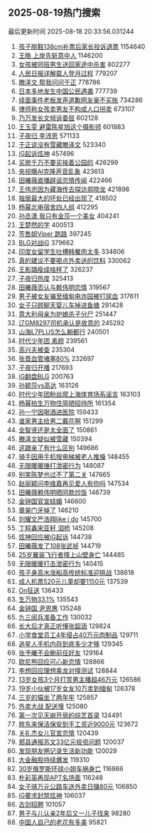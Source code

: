 ## 2025-08-19热门搜索 
最后更新时间 2025-08-18 20:33:56.031244 
1. [孩子脱鞋138cm补票后家长投诉退票](https://s.weibo.com/weibo?q=%23%E5%AD%A9%E5%AD%90%E8%84%B1%E9%9E%8B138cm%E8%A1%A5%E7%A5%A8%E5%90%8E%E5%AE%B6%E9%95%BF%E6%8A%95%E8%AF%89%E9%80%80%E7%A5%A8%23&t=31&band_rank=1&Refer=top) 1154640
1. [王皓 上岸先斩意中人](https://s.weibo.com/weibo?q=%E7%8E%8B%E7%9A%93%20%E4%B8%8A%E5%B2%B8%E5%85%88%E6%96%A9%E6%84%8F%E4%B8%AD%E4%BA%BA&t=31&band_rank=1&Refer=top) 1146200
1. [女孩被同班男生送回家途中杀害](https://s.weibo.com/weibo?q=%23%E5%A5%B3%E5%AD%A9%E8%A2%AB%E5%90%8C%E7%8F%AD%E7%94%B7%E7%94%9F%E9%80%81%E5%9B%9E%E5%AE%B6%E9%80%94%E4%B8%AD%E6%9D%80%E5%AE%B3%23&t=31&band_rank=2&Refer=top) 802277
1. [人民日报详解载人登月过程](https://s.weibo.com/weibo?q=%23%E4%BA%BA%E6%B0%91%E6%97%A5%E6%8A%A5%E8%AF%A6%E8%A7%A3%E8%BD%BD%E4%BA%BA%E7%99%BB%E6%9C%88%E8%BF%87%E7%A8%8B%23&t=31&band_rank=3&Refer=top) 779207
1. [滕泽文 帮我问问于正](https://s.weibo.com/weibo?q=%E6%BB%95%E6%B3%BD%E6%96%87%20%E5%B8%AE%E6%88%91%E9%97%AE%E9%97%AE%E4%BA%8E%E6%AD%A3&t=31&band_rank=4&Refer=top) 778786
1. [日本多地发生中国公民遇袭](https://s.weibo.com/weibo?q=%23%E6%97%A5%E6%9C%AC%E5%A4%9A%E5%9C%B0%E5%8F%91%E7%94%9F%E4%B8%AD%E5%9B%BD%E5%85%AC%E6%B0%91%E9%81%87%E8%A2%AD%23&t=31&band_rank=5&Refer=top) 777739
1. [续面事件老板发声道歉网友毫不买账](https://s.weibo.com/weibo?q=%23%E7%BB%AD%E9%9D%A2%E4%BA%8B%E4%BB%B6%E8%80%81%E6%9D%BF%E5%8F%91%E5%A3%B0%E9%81%93%E6%AD%89%E7%BD%91%E5%8F%8B%E6%AF%AB%E4%B8%8D%E4%B9%B0%E8%B4%A6%23&t=31&band_rank=2&Refer=top) 734286
1. [律师称女孩卖男友不构成人口拐卖](https://s.weibo.com/weibo?q=%23%E5%BE%8B%E5%B8%88%E7%A7%B0%E5%A5%B3%E5%AD%A9%E5%8D%96%E7%94%B7%E5%8F%8B%E4%B8%8D%E6%9E%84%E6%88%90%E4%BA%BA%E5%8F%A3%E6%8B%90%E5%8D%96%23&t=31&band_rank=6&Refer=top) 673107
1. [乃万发长文倾诉委屈](https://s.weibo.com/weibo?q=%23%E4%B9%83%E4%B8%87%E5%8F%91%E9%95%BF%E6%96%87%E5%80%BE%E8%AF%89%E5%A7%94%E5%B1%88%23&t=31&band_rank=4&Refer=top) 602128
1. [王玉雯 避雷陈星旭这个摄影师](https://s.weibo.com/weibo?q=%E7%8E%8B%E7%8E%89%E9%9B%AF%20%E9%81%BF%E9%9B%B7%E9%99%88%E6%98%9F%E6%97%AD%E8%BF%99%E4%B8%AA%E6%91%84%E5%BD%B1%E5%B8%88&t=31&band_rank=7&Refer=top) 601883
1. [子夜归 李沛恩](https://s.weibo.com/weibo?q=%E5%AD%90%E5%A4%9C%E5%BD%92%20%E6%9D%8E%E6%B2%9B%E6%81%A9&t=31&band_rank=5&Refer=top) 571133
1. [于正说没有雪藏滕泽文](https://s.weibo.com/weibo?q=%23%E4%BA%8E%E6%AD%A3%E8%AF%B4%E6%B2%A1%E6%9C%89%E9%9B%AA%E8%97%8F%E6%BB%95%E6%B3%BD%E6%96%87%23&t=31&band_rank=8&Refer=top) 523340
1. [iG起诉炫神](https://s.weibo.com/weibo?q=%23iG%E8%B5%B7%E8%AF%89%E7%82%AB%E7%A5%9E%23&t=31&band_rank=6&Refer=top) 457496
1. [买房千万不要买挨着公园的](https://s.weibo.com/weibo?q=%E4%B9%B0%E6%88%BF%E5%8D%83%E4%B8%87%E4%B8%8D%E8%A6%81%E4%B9%B0%E6%8C%A8%E7%9D%80%E5%85%AC%E5%9B%AD%E7%9A%84&t=31&band_rank=9&Refer=top) 426299
1. [央视曝AI克隆声音乱象](https://s.weibo.com/weibo?q=%23%E5%A4%AE%E8%A7%86%E6%9B%9DAI%E5%85%8B%E9%9A%86%E5%A3%B0%E9%9F%B3%E4%B9%B1%E8%B1%A1%23&t=31&band_rank=10&Refer=top) 423613
1. [田曦薇直播辟谣恋情传闻](https://s.weibo.com/weibo?q=%23%E7%94%B0%E6%9B%A6%E8%96%87%E7%9B%B4%E6%92%AD%E8%BE%9F%E8%B0%A3%E6%81%8B%E6%83%85%E4%BC%A0%E9%97%BB%23&t=31&band_rank=7&Refer=top) 422466
1. [王伟忠因为藏海传去探访郑晓龙](https://s.weibo.com/weibo?q=%23%E7%8E%8B%E4%BC%9F%E5%BF%A0%E5%9B%A0%E4%B8%BA%E8%97%8F%E6%B5%B7%E4%BC%A0%E5%8E%BB%E6%8E%A2%E8%AE%BF%E9%83%91%E6%99%93%E9%BE%99%23&t=31&band_rank=8&Refer=top) 421898
1. [独居最大的坏处已经出现了](https://s.weibo.com/weibo?q=%E7%8B%AC%E5%B1%85%E6%9C%80%E5%A4%A7%E7%9A%84%E5%9D%8F%E5%A4%84%E5%B7%B2%E7%BB%8F%E5%87%BA%E7%8E%B0%E4%BA%86&t=31&band_rank=11&Refer=top) 418502
1. [杨幂北电宿舍四人组](https://s.weibo.com/weibo?q=%23%E6%9D%A8%E5%B9%82%E5%8C%97%E7%94%B5%E5%AE%BF%E8%88%8D%E5%9B%9B%E4%BA%BA%E7%BB%84%23&t=31&band_rank=12&Refer=top) 412295
1. [孙丞潇 我只有金莎一个美女](https://s.weibo.com/weibo?q=%E5%AD%99%E4%B8%9E%E6%BD%87%20%E6%88%91%E5%8F%AA%E6%9C%89%E9%87%91%E8%8E%8E%E4%B8%80%E4%B8%AA%E7%BE%8E%E5%A5%B3&t=31&band_rank=13&Refer=top) 404241
1. [王楚然的字](https://s.weibo.com/weibo?q=%23%E7%8E%8B%E6%A5%9A%E7%84%B6%E7%9A%84%E5%AD%97%23&t=31&band_rank=14&Refer=top) 400513
1. [签售姐Viper 跑路](https://s.weibo.com/weibo?q=%E7%AD%BE%E5%94%AE%E5%A7%90Viper%20%E8%B7%91%E8%B7%AF&t=31&band_rank=15&Refer=top) 397245
1. [BLG对战iG](https://s.weibo.com/weibo?q=%23BLG%E5%AF%B9%E6%88%98iG%23&t=31&band_rank=9&Refer=top) 379662
1. [印度女留学生吐槽韩餐肉太多](https://s.weibo.com/weibo?q=%23%E5%8D%B0%E5%BA%A6%E5%A5%B3%E7%95%99%E5%AD%A6%E7%94%9F%E5%90%90%E6%A7%BD%E9%9F%A9%E9%A4%90%E8%82%89%E5%A4%AA%E5%A4%9A%23&t=31&band_rank=10&Refer=top) 334806
1. [真的建议不要喝点外卖送的饮料](https://s.weibo.com/weibo?q=%E7%9C%9F%E7%9A%84%E5%BB%BA%E8%AE%AE%E4%B8%8D%E8%A6%81%E5%96%9D%E7%82%B9%E5%A4%96%E5%8D%96%E9%80%81%E7%9A%84%E9%A5%AE%E6%96%99&t=31&band_rank=12&Refer=top) 330062
1. [王影璐瘦成啥样了](https://s.weibo.com/weibo?q=%E7%8E%8B%E5%BD%B1%E7%92%90%E7%98%A6%E6%88%90%E5%95%A5%E6%A0%B7%E4%BA%86&t=31&band_rank=13&Refer=top) 326237
1. [子夜归热度](https://s.weibo.com/weibo?q=%23%E5%AD%90%E5%A4%9C%E5%BD%92%E7%83%AD%E5%BA%A6%23&t=31&band_rank=14&Refer=top) 325413
1. [田曦薇否认与赖伟明恋情](https://s.weibo.com/weibo?q=%23%E7%94%B0%E6%9B%A6%E8%96%87%E5%90%A6%E8%AE%A4%E4%B8%8E%E8%B5%96%E4%BC%9F%E6%98%8E%E6%81%8B%E6%83%85%23&t=31&band_rank=16&Refer=top) 319567
1. [男子被女友骗至缅甸电诈园被打尿血](https://s.weibo.com/weibo?q=%23%E7%94%B7%E5%AD%90%E8%A2%AB%E5%A5%B3%E5%8F%8B%E9%AA%97%E8%87%B3%E7%BC%85%E7%94%B8%E7%94%B5%E8%AF%88%E5%9B%AD%E8%A2%AB%E6%89%93%E5%B0%BF%E8%A1%80%23&t=31&band_rank=17&Refer=top) 317611
1. [女子只顾聊天婴儿车掉进鱼塘](https://s.weibo.com/weibo?q=%23%E5%A5%B3%E5%AD%90%E5%8F%AA%E9%A1%BE%E8%81%8A%E5%A4%A9%E5%A9%B4%E5%84%BF%E8%BD%A6%E6%8E%89%E8%BF%9B%E9%B1%BC%E5%A1%98%23&t=31&band_rank=16&Refer=top) 291428
1. [意大利母亲为护媳杀子分尸](https://s.weibo.com/weibo?q=%23%E6%84%8F%E5%A4%A7%E5%88%A9%E6%AF%8D%E4%BA%B2%E4%B8%BA%E6%8A%A4%E5%AA%B3%E6%9D%80%E5%AD%90%E5%88%86%E5%B0%B8%23&t=31&band_rank=17&Refer=top) 251447
1. [辽GM8297司机承认是故意的](https://s.weibo.com/weibo?q=%23%E8%BE%BDGM8297%E5%8F%B8%E6%9C%BA%E6%89%BF%E8%AE%A4%E6%98%AF%E6%95%85%E6%84%8F%E7%9A%84%23&t=31&band_rank=18&Refer=top) 245292
1. [山海L7PLUS怎么躺都行](https://s.weibo.com/weibo?q=%23%E5%B1%B1%E6%B5%B7L7PLUS%E6%80%8E%E4%B9%88%E8%BA%BA%E9%83%BD%E8%A1%8C%23&t=31&band_rank=19&Refer=top) 240501
1. [时代少年团 素颜](https://s.weibo.com/weibo?q=%E6%97%B6%E4%BB%A3%E5%B0%91%E5%B9%B4%E5%9B%A2%20%E7%B4%A0%E9%A2%9C&t=31&band_rank=20&Refer=top) 239561
1. [高兴夫被查](https://s.weibo.com/weibo?q=%23%E9%AB%98%E5%85%B4%E5%A4%AB%E8%A2%AB%E6%9F%A5%23&t=31&band_rank=21&Refer=top) 235304
1. [张晋血管堵塞80%](https://s.weibo.com/weibo?q=%23%E5%BC%A0%E6%99%8B%E8%A1%80%E7%AE%A1%E5%A0%B5%E5%A1%9E80%25%23&t=31&band_rank=22&Refer=top) 232697
1. [子夜归开播](https://s.weibo.com/weibo?q=%23%E5%AD%90%E5%A4%9C%E5%BD%92%E5%BC%80%E6%92%AD%23&t=31&band_rank=26&Refer=top) 217693
1. [iG翻盘BLG](https://s.weibo.com/weibo?q=%23iG%E7%BF%BB%E7%9B%98BLG%23&t=31&band_rank=28&Refer=top) 200763
1. [孙颖莎vs高达](https://s.weibo.com/weibo?q=%23%E5%AD%99%E9%A2%96%E8%8E%8Evs%E9%AB%98%E8%BE%BE%23&t=31&band_rank=30&Refer=top) 163126
1. [时代少年团粉丝爬上海体育场系谣言](https://s.weibo.com/weibo?q=%23%E6%97%B6%E4%BB%A3%E5%B0%91%E5%B9%B4%E5%9B%A2%E7%B2%89%E4%B8%9D%E7%88%AC%E4%B8%8A%E6%B5%B7%E4%BD%93%E8%82%B2%E5%9C%BA%E7%B3%BB%E8%B0%A3%E8%A8%80%23&t=31&band_rank=18&Refer=top) 163103
1. [杨幂拍生万物住简陋招待所](https://s.weibo.com/weibo?q=%23%E6%9D%A8%E5%B9%82%E6%8B%8D%E7%94%9F%E4%B8%87%E7%89%A9%E4%BD%8F%E7%AE%80%E9%99%8B%E6%8B%9B%E5%BE%85%E6%89%80%23&t=31&band_rank=31&Refer=top) 161354
1. [孙一宁因喝酒进医院](https://s.weibo.com/weibo?q=%23%E5%AD%99%E4%B8%80%E5%AE%81%E5%9B%A0%E5%96%9D%E9%85%92%E8%BF%9B%E5%8C%BB%E9%99%A2%23&t=31&band_rank=32&Refer=top) 159433
1. [谁家男主给男二戴花啊](https://s.weibo.com/weibo?q=%E8%B0%81%E5%AE%B6%E7%94%B7%E4%B8%BB%E7%BB%99%E7%94%B7%E4%BA%8C%E6%88%B4%E8%8A%B1%E5%95%8A&t=31&band_rank=19&Refer=top) 151299
1. [全智贤还是太全面了](https://s.weibo.com/weibo?q=%23%E5%85%A8%E6%99%BA%E8%B4%A4%E8%BF%98%E6%98%AF%E5%A4%AA%E5%85%A8%E9%9D%A2%E4%BA%86%23&t=31&band_rank=20&Refer=top) 150861
1. [滕泽文疑似被雪藏](https://s.weibo.com/weibo?q=%E6%BB%95%E6%B3%BD%E6%96%87%E7%96%91%E4%BC%BC%E8%A2%AB%E9%9B%AA%E8%97%8F&t=31&band_rank=21&Refer=top) 150394
1. [这跟亲了有什么区别](https://s.weibo.com/weibo?q=%E8%BF%99%E8%B7%9F%E4%BA%B2%E4%BA%86%E6%9C%89%E4%BB%80%E4%B9%88%E5%8C%BA%E5%88%AB&t=31&band_rank=22&Refer=top) 149686
1. [骑手因用手机按电梯被老人推搡](https://s.weibo.com/weibo?q=%E9%AA%91%E6%89%8B%E5%9B%A0%E7%94%A8%E6%89%8B%E6%9C%BA%E6%8C%89%E7%94%B5%E6%A2%AF%E8%A2%AB%E8%80%81%E4%BA%BA%E6%8E%A8%E6%90%A1&t=31&band_rank=23&Refer=top) 148455
1. [无限暖暖捶打泄密行为](https://s.weibo.com/weibo?q=%23%E6%97%A0%E9%99%90%E6%9A%96%E6%9A%96%E6%8D%B6%E6%89%93%E6%B3%84%E5%AF%86%E8%A1%8C%E4%B8%BA%23&t=31&band_rank=24&Refer=top) 148087
1. [别笑陈梦也过不了第二关](https://s.weibo.com/weibo?q=%E5%88%AB%E7%AC%91%E9%99%88%E6%A2%A6%E4%B9%9F%E8%BF%87%E4%B8%8D%E4%BA%86%E7%AC%AC%E4%BA%8C%E5%85%B3&t=31&band_rank=25&Refer=top) 147665
1. [赵丽颖问李维嘉再见爱人有你吗](https://s.weibo.com/weibo?q=%23%E8%B5%B5%E4%B8%BD%E9%A2%96%E9%97%AE%E6%9D%8E%E7%BB%B4%E5%98%89%E5%86%8D%E8%A7%81%E7%88%B1%E4%BA%BA%E6%9C%89%E4%BD%A0%E5%90%97%23&t=31&band_rank=26&Refer=top) 147534
1. [田曦薇赖伟明晒同款炒饭](https://s.weibo.com/weibo?q=%23%E7%94%B0%E6%9B%A6%E8%96%87%E8%B5%96%E4%BC%9F%E6%98%8E%E6%99%92%E5%90%8C%E6%AC%BE%E7%82%92%E9%A5%AD%23&t=31&band_rank=27&Refer=top) 146739
1. [金钟国官宣结婚](https://s.weibo.com/weibo?q=%23%E9%87%91%E9%92%9F%E5%9B%BD%E5%AE%98%E5%AE%A3%E7%BB%93%E5%A9%9A%23&t=31&band_rank=28&Refer=top) 146600
1. [章昊门牙掉了](https://s.weibo.com/weibo?q=%23%E7%AB%A0%E6%98%8A%E9%97%A8%E7%89%99%E6%8E%89%E4%BA%86%23&t=31&band_rank=29&Refer=top) 146210
1. [刘耀文严浩翔like i do](https://s.weibo.com/weibo?q=%E5%88%98%E8%80%80%E6%96%87%E4%B8%A5%E6%B5%A9%E7%BF%94like%20i%20do&t=31&band_rank=30&Refer=top) 145700
1. [丁程鑫宋亚轩 泪桥](https://s.weibo.com/weibo?q=%E4%B8%81%E7%A8%8B%E9%91%AB%E5%AE%8B%E4%BA%9A%E8%BD%A9%20%E6%B3%AA%E6%A1%A5&t=31&band_rank=31&Refer=top) 145208
1. [炫神回应被iG起诉](https://s.weibo.com/weibo?q=%23%E7%82%AB%E7%A5%9E%E5%9B%9E%E5%BA%94%E8%A2%ABiG%E8%B5%B7%E8%AF%89%23&t=31&band_rank=33&Refer=top) 144738
1. [田曦薇发了108张武祯](https://s.weibo.com/weibo?q=%E7%94%B0%E6%9B%A6%E8%96%87%E5%8F%91%E4%BA%86108%E5%BC%A0%E6%AD%A6%E7%A5%AF&t=31&band_rank=32&Refer=top) 144719
1. [25岁翼装飞行者撞上山壁身亡](https://s.weibo.com/weibo?q=25%E5%B2%81%E7%BF%BC%E8%A3%85%E9%A3%9E%E8%A1%8C%E8%80%85%E6%92%9E%E4%B8%8A%E5%B1%B1%E5%A3%81%E8%BA%AB%E4%BA%A1&t=31&band_rank=33&Refer=top) 144485
1. [无限暖暖打击泄密行为](https://s.weibo.com/weibo?q=%23%E6%97%A0%E9%99%90%E6%9A%96%E6%9A%96%E6%89%93%E5%87%BB%E6%B3%84%E5%AF%86%E8%A1%8C%E4%B8%BA%23&t=31&band_rank=34&Refer=top) 140415
1. [孩子身高水涨船高传统标准迎挑战](https://s.weibo.com/weibo?q=%23%E5%AD%A9%E5%AD%90%E8%BA%AB%E9%AB%98%E6%B0%B4%E6%B6%A8%E8%88%B9%E9%AB%98%E4%BC%A0%E7%BB%9F%E6%A0%87%E5%87%86%E8%BF%8E%E6%8C%91%E6%88%98%23&t=31&band_rank=34&Refer=top) 138618
1. [成人机票520元儿童却要1150元](https://s.weibo.com/weibo?q=%23%E6%88%90%E4%BA%BA%E6%9C%BA%E7%A5%A8520%E5%85%83%E5%84%BF%E7%AB%A5%E5%8D%B4%E8%A6%811150%E5%85%83%23&t=31&band_rank=35&Refer=top) 137539
1. [On狂送](https://s.weibo.com/weibo?q=On%E7%8B%82%E9%80%81&t=31&band_rank=35&Refer=top) 136433
1. [生万物33.1%](https://s.weibo.com/weibo?q=%23%E7%94%9F%E4%B8%87%E7%89%A933.1%25%23&t=31&band_rank=36&Refer=top) 135543
1. [金钟国 尹恩惠](https://s.weibo.com/weibo?q=%E9%87%91%E9%92%9F%E5%9B%BD%20%E5%B0%B9%E6%81%A9%E6%83%A0&t=31&band_rank=37&Refer=top) 135248
1. [九三阅兵准备工作](https://s.weibo.com/weibo?q=%23%E4%B9%9D%E4%B8%89%E9%98%85%E5%85%B5%E5%87%86%E5%A4%87%E5%B7%A5%E4%BD%9C%23&t=31&band_rank=38&Refer=top) 130032
1. [长大后才真正听懂张韶涵](https://s.weibo.com/weibo?q=%23%E9%95%BF%E5%A4%A7%E5%90%8E%E6%89%8D%E7%9C%9F%E6%AD%A3%E5%90%AC%E6%87%82%E5%BC%A0%E9%9F%B6%E6%B6%B5%23&t=31&band_rank=39&Refer=top) 129824
1. [小学食堂员工4年侵占40万元肉制品](https://s.weibo.com/weibo?q=%23%E5%B0%8F%E5%AD%A6%E9%A3%9F%E5%A0%82%E5%91%98%E5%B7%A54%E5%B9%B4%E4%BE%B5%E5%8D%A040%E4%B8%87%E5%85%83%E8%82%89%E5%88%B6%E5%93%81%23&t=31&band_rank=40&Refer=top) 129711
1. [追星人手机内存到底多少才够](https://s.weibo.com/weibo?q=%23%E8%BF%BD%E6%98%9F%E4%BA%BA%E6%89%8B%E6%9C%BA%E5%86%85%E5%AD%98%E5%88%B0%E5%BA%95%E5%A4%9A%E5%B0%91%E6%89%8D%E5%A4%9F%23&t=31&band_rank=41&Refer=top) 129345
1. [张予曦不会删前任好友](https://s.weibo.com/weibo?q=%E5%BC%A0%E4%BA%88%E6%9B%A6%E4%B8%8D%E4%BC%9A%E5%88%A0%E5%89%8D%E4%BB%BB%E5%A5%BD%E5%8F%8B&t=31&band_rank=42&Refer=top) 129164
1. [欧尼熊回应可心新恋情](https://s.weibo.com/weibo?q=%23%E6%AC%A7%E5%B0%BC%E7%86%8A%E5%9B%9E%E5%BA%94%E5%8F%AF%E5%BF%83%E6%96%B0%E6%81%8B%E6%83%85%23&t=31&band_rank=43&Refer=top) 128866
1. [李想回应理想乘龙对撞测试](https://s.weibo.com/weibo?q=%23%E6%9D%8E%E6%83%B3%E5%9B%9E%E5%BA%94%E7%90%86%E6%83%B3%E4%B9%98%E9%BE%99%E5%AF%B9%E6%92%9E%E6%B5%8B%E8%AF%95%23&t=31&band_rank=44&Refer=top) 128844
1. [13岁女孩3个月打赏男主播超46万元](https://s.weibo.com/weibo?q=%2313%E5%B2%81%E5%A5%B3%E5%AD%A93%E4%B8%AA%E6%9C%88%E6%89%93%E8%B5%8F%E7%94%B7%E4%B8%BB%E6%92%AD%E8%B6%8546%E4%B8%87%E5%85%83%23&t=31&band_rank=45&Refer=top) 126586
1. [19岁小伙被17岁女友10万卖到缅甸](https://s.weibo.com/weibo?q=%2319%E5%B2%81%E5%B0%8F%E4%BC%99%E8%A2%AB17%E5%B2%81%E5%A5%B3%E5%8F%8B10%E4%B8%87%E5%8D%96%E5%88%B0%E7%BC%85%E7%94%B8%23&t=31&band_rank=46&Refer=top) 126378
1. [三岁的猫坐了两年牢](https://s.weibo.com/weibo?q=%E4%B8%89%E5%B2%81%E7%9A%84%E7%8C%AB%E5%9D%90%E4%BA%86%E4%B8%A4%E5%B9%B4%E7%89%A2&t=31&band_rank=37&Refer=top) 125857
1. [外卖大战 配送慢](https://s.weibo.com/weibo?q=%E5%A4%96%E5%8D%96%E5%A4%A7%E6%88%98%20%E9%85%8D%E9%80%81%E6%85%A2&t=31&band_rank=47&Refer=top) 125080
1. [第一次见天崩开局的综艺首录](https://s.weibo.com/weibo?q=%E7%AC%AC%E4%B8%80%E6%AC%A1%E8%A7%81%E5%A4%A9%E5%B4%A9%E5%BC%80%E5%B1%80%E7%9A%84%E7%BB%BC%E8%89%BA%E9%A6%96%E5%BD%95&t=31&band_rank=38&Refer=top) 124491
1. [胖东来保洁保安到手工资近9000元](https://s.weibo.com/weibo?q=%23%E8%83%96%E4%B8%9C%E6%9D%A5%E4%BF%9D%E6%B4%81%E4%BF%9D%E5%AE%89%E5%88%B0%E6%89%8B%E5%B7%A5%E8%B5%84%E8%BF%919000%E5%85%83%23&t=31&band_rank=48&Refer=top) 123672
1. [关礼杰女儿官宣恋情](https://s.weibo.com/weibo?q=%23%E5%85%B3%E7%A4%BC%E6%9D%B0%E5%A5%B3%E5%84%BF%E5%AE%98%E5%AE%A3%E6%81%8B%E6%83%85%23&t=31&band_rank=39&Refer=top) 120439
1. [郏县通报苏文33亿元投资问题](https://s.weibo.com/weibo?q=%23%E9%83%8F%E5%8E%BF%E9%80%9A%E6%8A%A5%E8%8B%8F%E6%96%8733%E4%BA%BF%E5%85%83%E6%8A%95%E8%B5%84%E9%97%AE%E9%A2%98%23&t=31&band_rank=40&Refer=top) 120037
1. [发现朋友圈记录生活新功能](https://s.weibo.com/weibo?q=%E5%8F%91%E7%8E%B0%E6%9C%8B%E5%8F%8B%E5%9C%88%E8%AE%B0%E5%BD%95%E7%94%9F%E6%B4%BB%E6%96%B0%E5%8A%9F%E8%83%BD&t=31&band_rank=41&Refer=top) 120029
1. [大金融股持续爆发](https://s.weibo.com/weibo?q=%23%E5%A4%A7%E9%87%91%E8%9E%8D%E8%82%A1%E6%8C%81%E7%BB%AD%E7%88%86%E5%8F%91%23&t=31&band_rank=49&Refer=top) 119310
1. [30岁俄罗斯环球小姐车祸身亡](https://s.weibo.com/weibo?q=%2330%E5%B2%81%E4%BF%84%E7%BD%97%E6%96%AF%E7%8E%AF%E7%90%83%E5%B0%8F%E5%A7%90%E8%BD%A6%E7%A5%B8%E8%BA%AB%E4%BA%A1%23&t=31&band_rank=50&Refer=top) 116866
1. [朴彩英再现APT名场面](https://s.weibo.com/weibo?q=%E6%9C%B4%E5%BD%A9%E8%8B%B1%E5%86%8D%E7%8E%B0APT%E5%90%8D%E5%9C%BA%E9%9D%A2&t=31&band_rank=42&Refer=top) 116248
1. [女子骑万元公路车送外卖日赚80元](https://s.weibo.com/weibo?q=%23%E5%A5%B3%E5%AD%90%E9%AA%91%E4%B8%87%E5%85%83%E5%85%AC%E8%B7%AF%E8%BD%A6%E9%80%81%E5%A4%96%E5%8D%96%E6%97%A5%E8%B5%9A80%E5%85%83%23&t=31&band_rank=45&Refer=top) 106850
1. [iG要求封禁炫神](https://s.weibo.com/weibo?q=%23iG%E8%A6%81%E6%B1%82%E5%B0%81%E7%A6%81%E7%82%AB%E7%A5%9E%23&t=31&band_rank=46&Refer=top) 106037
1. [古剑招聘](https://s.weibo.com/weibo?q=%E5%8F%A4%E5%89%91%E6%8B%9B%E8%81%98&t=31&band_rank=47&Refer=top) 101057
1. [男子与儿认亲2年后又一儿子找来](https://s.weibo.com/weibo?q=%23%E7%94%B7%E5%AD%90%E4%B8%8E%E5%84%BF%E8%AE%A4%E4%BA%B22%E5%B9%B4%E5%90%8E%E5%8F%88%E4%B8%80%E5%84%BF%E5%AD%90%E6%89%BE%E6%9D%A5%23&t=31&band_rank=48&Refer=top) 98280
1. [中国人自己的老花有多美](https://s.weibo.com/weibo?q=%23%E4%B8%AD%E5%9B%BD%E4%BA%BA%E8%87%AA%E5%B7%B1%E7%9A%84%E8%80%81%E8%8A%B1%E6%9C%89%E5%A4%9A%E7%BE%8E%23&t=31&band_rank=50&Refer=top) 95821
